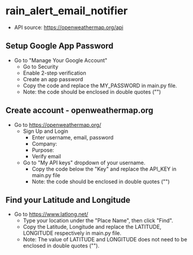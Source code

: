 # rain_alert_email_notifier
- API source: https://openweathermap.org/api
## Setup Google App Password
- Go to "Manage Your Google Account"
  - Go to Security
  - Enable 2-step verification
  - Create an app password
  - Copy the code and replace the MY_PASSWORD in main.py file.
  - Note: the code should be enclosed in double quotes ("")
## Create account - openweathermap.org
- Go to https://openweathermap.org/
  - Sign Up and Login
    - Enter username, email, password
    - Company:
    - Purpose:
    - Verify email
  - Go to "My API keys" dropdown of your username.
    - Copy the code below the "Key" and replace the API_KEY in main.py file
    - Note: the code should be enclosed in double quotes ("")
## Find your Latitude and Longitude
- Go to https://www.latlong.net/
  - Type your location under the "Place Name", then click "Find".
  - Copy the Latitude, Longitude and replace the LATITUDE, LONGITUDE respectively in main.py file.
  - Note: The value of LATITUDE and LONGITUDE does not need to be enclosed in double quotes ("").

